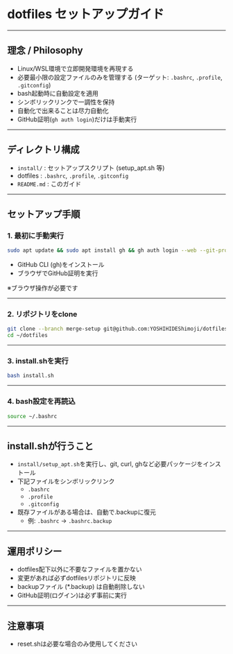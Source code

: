 # dotfiles セットアップガイド

---

## 理念 / Philosophy

- Linux/WSL環境で立即開発環境を再現する
- 必要最小限の設定ファイルのみを管理する (ターゲット: `.bashrc`, `.profile`, `.gitconfig`)
- bash起動時に自動設定を適用
- シンボリックリンクで一調性を保持
- 自動化で出来ることは尽力自動化
- GitHub証明(`gh auth login`)だけは手動実行

---

## ディレクトリ構成

- `install/` : セットアップスクリプト (setup\_apt.sh 等)
- dotfiles : `.bashrc`, `.profile`, `.gitconfig`
- `README.md` : このガイド

---

## セットアップ手順

### 1. 最初に手動実行

```bash
sudo apt update && sudo apt install gh && gh auth login --web --git-protocol ssh
```

- GitHub CLI (gh)をインストール
- ブラウザでGitHub証明を実行

※ブラウザ操作が必要です

---

### 2. リポジトリをclone

```bash
git clone --branch merge-setup git@github.com:YOSHIHIDEShimoji/dotfiles.git ~/dotfiles
cd ~/dotfiles
```

---

### 3. install.shを実行

```bash
bash install.sh
```

---

### 4. bash設定を再読込

```bash
source ~/.bashrc
```

---

## install.shが行うこと

- `install/setup_apt.sh`を実行し、git, curl, ghなど必要パッケージをインストール
- 下記ファイルをシンボリックリンク
  - `.bashrc`
  - `.profile`
  - `.gitconfig`
- 既存ファイルがある場合は、自動で.backupに復元
  - 例: `.bashrc` → `.bashrc.backup`

---

## 運用ポリシー

- dotfiles配下以外に不要なファイルを置かない
- 変更があれば必ずdotfilesリポジトリに反映
- backupファイル (\*.backup) は自動削除しない
- GitHub証明(ログイン)は必ず事前に実行

---

## 注意事項

- reset.shは必要な場合のみ使用してください

